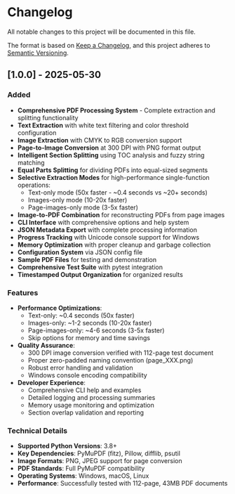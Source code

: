 # Changelog

All notable changes to this project will be documented in this file.

The format is based on [Keep a Changelog](https://keepachangelog.com/en/1.0.0/),
and this project adheres to [Semantic Versioning](https://semver.org/spec/v2.0.0.html).

## [1.0.0] - 2025-05-30

### Added
- **Comprehensive PDF Processing System** - Complete extraction and splitting functionality
- **Text Extraction** with white text filtering and color threshold configuration
- **Image Extraction** with CMYK to RGB conversion support
- **Page-to-Image Conversion** at 300 DPI with PNG format output
- **Intelligent Section Splitting** using TOC analysis and fuzzy string matching
- **Equal Parts Splitting** for dividing PDFs into equal-sized segments
- **Selective Extraction Modes** for high-performance single-function operations:
  - Text-only mode (50x faster - ~0.4 seconds vs ~20+ seconds)
  - Images-only mode (10-20x faster)
  - Page-images-only mode (3-5x faster)
- **Image-to-PDF Combination** for reconstructing PDFs from page images
- **CLI Interface** with comprehensive options and help system
- **JSON Metadata Export** with complete processing information
- **Progress Tracking** with Unicode console support for Windows
- **Memory Optimization** with proper cleanup and garbage collection
- **Configuration System** via JSON config file
- **Sample PDF Files** for testing and demonstration
- **Comprehensive Test Suite** with pytest integration
- **Timestamped Output Organization** for organized results

### Features
- **Performance Optimizations**:
  - Text-only: ~0.4 seconds (50x faster)
  - Images-only: ~1-2 seconds (10-20x faster) 
  - Page-images-only: ~4-6 seconds (3-5x faster)
  - Skip options for memory and time savings
- **Quality Assurance**:
  - 300 DPI image conversion verified with 112-page test document
  - Proper zero-padded naming convention (page_XXX.png)
  - Robust error handling and validation
  - Windows console encoding compatibility
- **Developer Experience**:
  - Comprehensive CLI help and examples
  - Detailed logging and processing summaries
  - Memory usage monitoring and optimization
  - Section overlap validation and reporting

### Technical Details
- **Supported Python Versions**: 3.8+
- **Key Dependencies**: PyMuPDF (fitz), Pillow, difflib, psutil
- **Image Formats**: PNG, JPEG support for page conversion
- **PDF Standards**: Full PyMuPDF compatibility
- **Operating Systems**: Windows, macOS, Linux
- **Performance**: Successfully tested with 112-page, 43MB PDF documents
